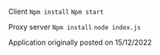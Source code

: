 Client
<code>Npm install</code>
<code>Npm start</code>

Proxy server
<code>Npm install</code>
<code>node index.js</code>

Application originally posted on 15/12/2022
